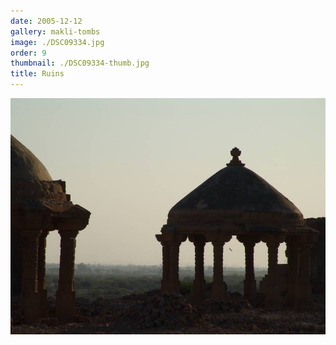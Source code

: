 ```yaml
---
date: 2005-12-12
gallery: makli-tombs
image: ./DSC09334.jpg
order: 9
thumbnail: ./DSC09334-thumb.jpg
title: Ruins
---
```


![Ruins](./DSC09334.jpg)